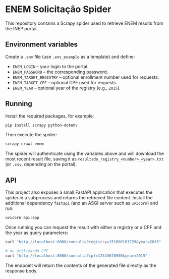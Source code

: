 # ENEM Solicitação Spider

This repository contains a Scrapy spider used to retrieve ENEM results from the INEP portal.

## Environment variables

Create a `.env` file (use `.env_example` as a template) and define:

- `ENEM_LOGIN` – your login to the portal.
- `ENEM_PASSWORD` – the corresponding password.
- `ENEM_TARGET_REGISTRY` – optional enrollment number used for requests.
- `ENEM_TARGET_CPF` – optional CPF used for requests.
- `ENEM_YEAR` – optional year of the registry (e.g., `2015`).

## Running

Install the required packages, for example:

```bash
pip install scrapy python-dotenv
```

Then execute the spider:

```bash
scrapy crawl enem
```

The spider will authenticate using the variables above and will download the most recent result file, saving it as `resultado_registry_<number>_<year>.txt` (or `.csv`, depending on the portal).

## API

This project also exposes a small FastAPI application that executes the spider
in a subprocess and returns the retrieved file content. Install the additional dependency
`fastapi` (and an ASGI server such as `uvicorn`) and run:

```bash
uvicorn api:app
```

Once running you can request the result with either a registry or a CPF and the year as query
parameters:

```bash
curl "http://localhost:8000/consulta?registry=151000163729&year=2015"

# ou utilizando CPF
curl "http://localhost:8000/consulta?cpf=12345678900&year=2015"
```

The endpoint will return the contents of the generated file directly as the
response body.
